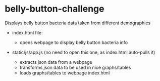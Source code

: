# belly-button-challenge
Displays belly button bacteria data taken from different demographics

- index.html file:
    - opens webpage to display belly button bacteria info

- static/js/app.js (no need to open this one, as index.html auto-pulls it)
    - extracts json data from a webpage
    - transforms json data to be used in nice graphs/tables
    - loads graphs/tables to webpage index.html
